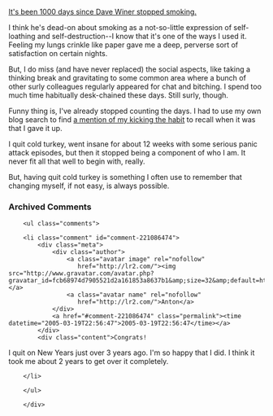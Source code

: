 [It's been 1000 days since Dave Winer stopped smoking.][smoke]  

  I think he's dead-on about smoking as a not-so-little expression of self-loathing and self-destruction--I know that it's one of the ways I used it.  Feeling my lungs crinkle like paper gave me a deep, perverse sort of satisfaction on certain nights.
  
  But, I do miss (and have never replaced) the social aspects, like taking a thinking break and gravitating to some common area where a bunch of other surly colleagues regularly appeared for chat and bitching.  I spend too much time habitually desk-chained these days.  Still surly, though.
  
  Funny thing is, I've already stopped counting the days.  I had to use my own blog search to find [a mention of my kicking the habit][habit] to recall when it was that I gave it up.
  
  I quit cold turkey, went insane for about 12 weeks with some serious panic attack episodes, but then it stopped being a component of who I am.  It never fit all that well to begin with, really.  
  
  But, having quit cold turkey is something I often use to remember that changing myself, if not easy, is always possible.

[habit]:http://www.decafbad.com/blog/2002/06/24/ooobod
[smoke]:http://archive.scripting.com/2005/03/10#notThatIveBeenCountingOrAnything

<div id="comments" class="comments archived-comments">
            <h3>Archived Comments</h3>
            
        <ul class="comments">
            
        <li class="comment" id="comment-221086474">
            <div class="meta">
                <div class="author">
                    <a class="avatar image" rel="nofollow" 
                       href="http://lr2.com/"><img src="http://www.gravatar.com/avatar.php?gravatar_id=fcb68974d7905521d2a161853a8637b1&amp;size=32&amp;default=http://mediacdn.disqus.com/1320279820/images/noavatar32.png"/></a>
                    <a class="avatar name" rel="nofollow" 
                       href="http://lr2.com/">Anton</a>
                </div>
                <a href="#comment-221086474" class="permalink"><time datetime="2005-03-19T22:56:47">2005-03-19T22:56:47</time></a>
            </div>
            <div class="content">Congrats!

I quit on New Years just over 3 years ago.  I'm so happy that I did.  I think it took me about 2 years to get over it completely.</div>
            
        </li>
    
        </ul>
    
        </div>
    